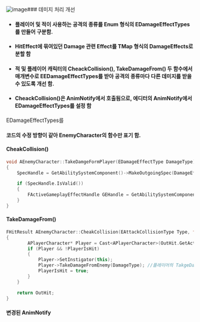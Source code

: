![image](https://github.com/kimeorua/portfolio/assets/96713052/76ccae24-3c7a-4110-83c3-b20398461209)### 데미지 처리 개선
+ #### 플레이어 및 적이 사용하는 공격의 종류를 Enum 형식의 EDamageEffectTypes를 만들어 구분함.
+ #### HitEffect에 묶여있던 Damage 관련 Effect를 TMap 형식의 DamageEffects로 분할 함
+ #### 적 및 플레이어 캐릭터의 CheackCollision(), TakeDamageFrom() 두 함수에서 매개변수로 EEDamageEffectTypes를 받아 공격의 종류마다 다른 데미지를 받을 수 있도록 개선 함.
+ #### CheackCollision()은 AnimNotify에서 호출됨으로, 에디터의 AnimNotify에서 EDamageEffectTypes를 설정 함
EDamageEffectTypes를
#### 코드의 수정 방향이 같아 EnemyCharacter의 함수만 표기 함.
#### CheakCollision()

```cpp
void AEnemyCharacter::TakeDamgeFormPlayer(EDamageEffectType DamageType) //EDamageEffectType을 받아 어떤 데미지를 입을지 판단
{
	SpecHandle = GetAbilitySystemComponent()->MakeOutgoingSpec(DamageEffects[DamageType], 1, EffectContext); // 매개변수로 받은 데미지 타입에 일치하는 DamageEffect를 작동 시킴

	if (SpecHandle.IsValid())
	{
		FActiveGameplayEffectHandle GEHandle = GetAbilitySystemComponent()->ApplyGameplayEffectSpecToSelf(*SpecHandle.Data.Get());
	}
}
```

#### TakeDamageFrom()

```cpp
FHitResult AEnemyCharacter::CheakCollision(EAttackCollisionType Type, float Range, EDamageEffectType DamageType) // 공격 판정에 EDamageEffectType변수 추가
{
		APlayerCharacter* Player = Cast<APlayerCharacter>(OutHit.GetActor());
		if (Player && !PlayerIsHit)
		{
			Player->SetInstigator(this);
			Player->TakeDamageFromEnemy(DamageType); //플레이어의 TakgeDamgeFrom()함수에 전달
			PlayerIsHit = true;
		}
	}

	return OutHit;
}
```

#### 변경된 AnimNotify
![]()
